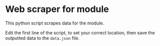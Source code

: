 # Web scraper for module

This python script scrapes data for the module.

Edit the first line of the script, to set your correct location, then save the outputted data to the `data.json` file.
